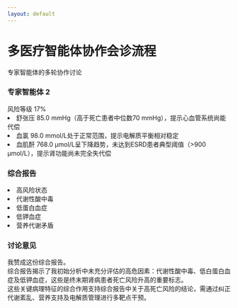 ```yaml
---
layout: default
---
```


<div class="text-center -mt-5">
    <h1 class="text-3xl font-bold text-indigo-800 mb-2">多医疗智能体协作会诊流程</h1>
    <p class="text-gray-600">专家智能体的多轮协作讨论</p>
</div>

<div class="grid grid-cols-3 gap-8 h-full max-w-4xl mx-auto">
  <div class="relative bg-green-50 rounded-2xl p-3 shadow-lg hover:shadow-xl transition-all duration-300">
    <div class="absolute -top-6 left-1/2 -translate-x-1/2">
      <carbon:ai class="text-4xl text-emerald-600 bg-white rounded-full p-2 shadow-md" />
    </div>
    <h3 class="text-xl font-bold text-green-800 mb-4 mt-2">专家智能体 2</h3>
    <div class="space-y-2 text-sm leading-relaxed">
    <div class="flex justify-between mb-2">
      <span><carbon:warning class="flex-shrink-0 text-green-500 mr-2" /> 风险等级</span>
      <span>17%</span>
    </div>
    <div class="h-2 bg-gray-200 rounded-full overflow-hidden">
      <div class="w-1/6 h-full bg-green-500 animate-progress"></div>
    </div>
    <div class="bg-white rounded-lg">
        <li>舒张压 85.0 mmHg（高于死亡患者中位数70 mmHg），提示心血管系统尚能代偿</li>
        <li>血氯 98.0 mmol/L处于正常范围，提示电解质平衡相对稳定</li>
        <li>血肌酐 768.0 μmol/L呈下降趋势，未达到ESRD患者典型阈值（>900 μmol/L），提示肾功能尚未完全失代偿</li> 
    </div>
    </div>
  </div>

  <div class="relative top-1/2 left-1/2 -translate-x-1/2 -translate-y-1/2 w-64">
    <div class="bg-yellow-50 rounded-lg p-3 border border-yellow-200">
      <h3 class="font-bold text-yellow-800 text-center text-sm mb-2">综合报告</h3>
      <div class="text-xs text-gray-600 leading-tight">
        <li>高风险状态</li>
        <li>代谢性酸中毒</li>
        <li>低蛋白血症</li>
        <li>低钾血症</li>
        <li>营养代谢矛盾</li>
      </div>
    </div>
    <div>
      <Arrow x1="0" y1="200" x2="280" y2="200" />
    </div>
  </div>

  <div class="relative">
    <div class="relative bg-green-50 rounded-2xl p-3 shadow-lg hover:shadow-xl transition-all duration-300">
      <div class="absolute -top-6 left-1/2 -translate-x-1/2">
        <carbon:ai class="text-4xl text-green-600 bg-white rounded-full p-2 shadow-md" />
      </div>
      <h3 class="text-xl font-bold text-green-800 mb-4 mt-2">讨论意见</h3>
      <div class="space-y-2 text-sm leading-relaxed">
        <div class="bg-white rounded-lg">
          我赞成这份综合报告。<br>
          综合报告揭示了我初始分析中未充分评估的高危因素：代谢性酸中毒、低白蛋白血症及低钾血症，这些是终末期肾病患者死亡风险升高的重要标志。
          <br>
          这些关键病理特征的综合作用支持综合报告中关于高死亡风险的结论，需通过纠正代谢紊乱、营养支持及电解质管理进行多靶点干预。
        </div>
      </div>
    </div>
  </div>
</div>